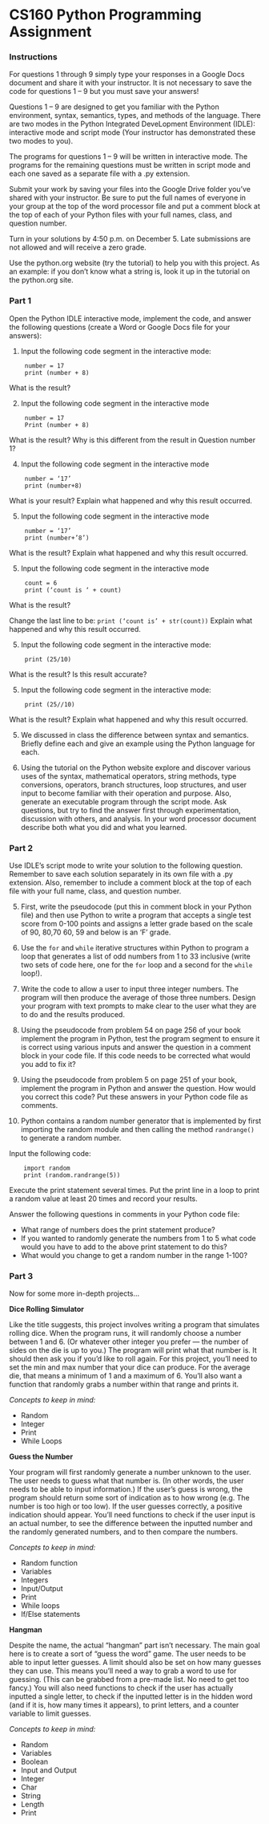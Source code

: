 # CS160 Python Programming Assignment
### Instructions

For questions 1 through 9 simply type your responses in a Google Docs document and share it with your instructor. It is not necessary to save the code for questions 1 – 9 but you must save your answers! 

Questions 1 – 9 are designed to get you familiar with the Python environment, syntax, semantics, types, and methods of the language. There are two modes in the Python Integrated DeveLopment Environment (IDLE): interactive mode and script mode (Your instructor has demonstrated these two modes to you). 

The programs for questions 1 – 9 will be written in interactive mode. The programs for the remaining questions must be written in script mode and each one saved as a separate file with a .py extension. 

Submit your work by saving your files into the Google Drive folder you’ve shared with your instructor. Be sure to put the full names of everyone in your group at the top of the word processor file and put a comment block at the top of each of your Python files with your full names, class, and question number. 

Turn in your solutions by 4:50 p.m. on December 5. Late submissions are not allowed and will receive a zero grade. 

Use the python.org website (try the tutorial) to help you with this project. As an example: if you don’t know what a string is, look it up in the tutorial on the python.org site. 

### Part 1
Open the Python IDLE interactive mode, implement the code, and answer the following questions (create a Word or Google Docs file for your answers):

1. Input the following code segment in the interactive mode:   

        number = 17   
    	print (number + 8)   

 What is the result?   

2. Input the following code segment in the interactive mode

	    number = 17
	    Print (number + 8)

 What is the result? Why is this different from the result in Question number 1?

4. Input the following code segment in the interactive mode

	    number = ‘17’
	    print (number+8)

 What is your result? Explain what happened and why this result occurred.

5. Input the following code segment in the interactive mode

	    number = ‘17’
	    print (number+’8’)
 
 What is the result? Explain what happened and why this result occurred.

5. Input the following code segment in the interactive mode

		count = 6
		print (‘count is ‘ + count)

 What is the result?

 Change the last line to be: `print (‘count is’ + str(count))`  Explain what happened and why this result occurred.

5. Input the following code segment in the interactive mode:

		print (25/10)

 What is the result? Is this result accurate?

5. Input the following code segment in the interactive mode:

		print (25//10)

 What is the result? Explain what happened and why this result occurred.

5. We discussed in class the difference between syntax and semantics. Briefly define each and give an example using the Python language for each.

5. Using the tutorial on the Python website explore and discover various uses of the syntax, mathematical operators, string methods, type conversions, operators, branch structures, loop structures, and user input to become familiar with their operation and purpose. Also, generate an executable program through the script mode. Ask questions, but try to find the answer first through experimentation, discussion with others, and analysis. In your word processor document describe both what you did and what you learned.

### Part 2

Use IDLE’s script mode to write your solution to the following question. Remember to save each solution separately in its own file with a .py extension. Also, remember to include a comment block at the top of each file with your full name, class, and question number.

5. First, write the pseudocode (put this in comment block in your Python file) and then use Python to write a program that accepts a single test score from 0-100 points and assigns a letter grade based on the scale of 90, 80,70 60, 59 and below is an ‘F’ grade.

5. Use the `for` and `while` iterative structures within Python to program a loop that generates a list of odd numbers from 1 to 33 inclusive (write two sets of code here, one for the `for` loop and a second for the `while` loop!).

5. Write the code to allow a user to input three integer numbers. The program will then produce the average of those three numbers. Design your program with text prompts to make clear to the user what they are to do and the results produced. 

5. Using the pseudocode from problem 54 on page 256 of your book implement the program in Python, test the program segment to ensure it is correct using various inputs and answer the question in a comment block in your code file. If this code needs to be corrected what would you add to fix it? 

5. Using the pseudocode from problem 5 on page 251 of your book, implement the program in Python and answer the question. How would you correct this code? Put these answers in your Python code file as comments.

5. Python contains a random number generator that is implemented by first importing the random module and then calling the method `randrange()` to generate a random number.

 Input the following code:

		import random
		print (random.randrange(5))

 Execute the print statement several times. Put the print line in a loop to print a random value at least 20 times and record your results. 

 Answer the following questions in comments in your Python code file:

  - What range of numbers does the print statement produce? 
  - If you wanted to randomly generate the numbers from 1 to 5 what code would you have to add to the above print statement to do this?
  - What would you change to get a random number in the range 1-100?

### Part 3

Now for some more in-depth projects…

**Dice Rolling Simulator**

Like the title suggests, this project involves writing a program that simulates rolling dice. When the program runs, it will randomly choose a number between 1 and 6. (Or whatever other integer you prefer — the number of sides on the die is up to you.) The program will print what that number is. It should then ask you if you’d like to roll again. For this project, you’ll need to set the min and max number that your dice can produce. For the average die, that means a minimum of 1 and a maximum of 6. You’ll also want a function that randomly grabs a number within that range and prints it.

*Concepts to keep in mind:*
- Random
- Integer
- Print
- While Loops

**Guess the Number**

Your program will first randomly generate a number unknown to the user. The user needs to guess what that number is. (In other words, the user needs to be able to input information.) If the user’s guess is wrong, the program should return some sort of indication as to how wrong (e.g. The number is too high or too low). If the user guesses correctly, a positive indication should appear. You’ll need functions to check if the user input is an actual number, to see the difference between the inputted number and the randomly generated numbers, and to then compare the numbers.

*Concepts to keep in mind:*
- Random function
- Variables
- Integers
- Input/Output
- Print
- While loops
- If/Else statements

**Hangman**

Despite the name, the actual “hangman” part isn’t necessary. The main goal here is to create a sort of “guess the word” game. The user needs to be able to input letter guesses. A limit should also be set on how many guesses they can use. This means you’ll need a way to grab a word to use for guessing. (This can be grabbed from a pre-made list. No need to get too fancy.) You will also need functions to check if the user has actually inputted a single letter, to check if the inputted letter is in the hidden word (and if it is, how many times it appears), to print letters, and a counter variable to limit guesses.

*Concepts to keep in mind:*
- Random
- Variables
- Boolean
- Input and Output
- Integer
- Char
- String
- Length
- Print
